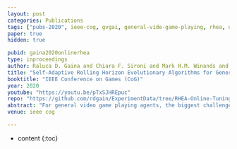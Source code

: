 ```yaml
---
layout: post
categories: Publications
tags: ["pubs-2020", ieee-cog, gvgai, general-vide-game-playing, rhea, optimisation]
paper: true
hidden: true

pubid: gaina2020onlinerhea
type: inproceedings
author: Raluca D. Gaina and Chiara F. Sironi and Mark H.M. Winands and Diego Perez-Liebana and Simon M. Lucas
title: "Self-Adaptive Rolling Horizon Evolutionary Algorithms for General Video Game Playing"
booktitle: "IEEE Conference on Games (CoG)"
year: 2020
youtube: "https://youtu.be/pTxSJHREpuc"
repo: "https://github.com/rdgain/ExperimentData/tree/RHEA-Online-Tuning-20"
abstract: "For general video game playing agents, the biggest challenge is adapting to the wide variety of situations they encounter and responding appropriately. Some success was recently achieved by modifying search-control parameters in agents on-line, during one play-through of a game. We propose adapting such methods for Rolling Horizon Evolutionary Algorithms, which have shown high performance in many different environments, and test the effect of on-line adaptation on the agent’s win rate. On-line tuned agents are able to achieve results comparable to the state of the art, including ﬁrst win rates in hard problems, while employing a more general and highly adaptive approach. We additionally include further insight into the algorithm itself, given by statistics gathered during the tuning process and highlight key parameter choices."
venue: ieee cog

---
```


* content
{:toc}

